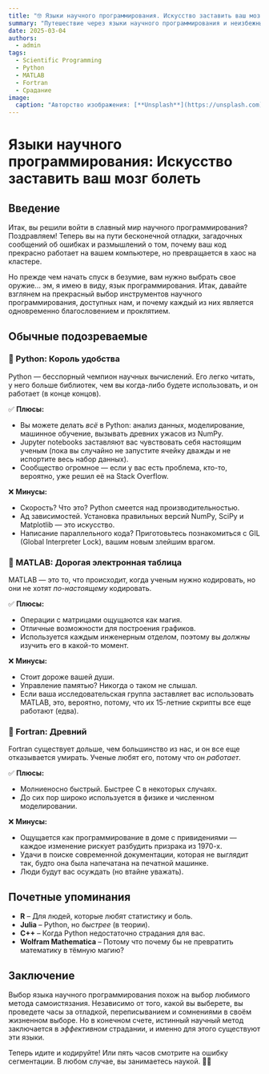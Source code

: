 ```yaml
---
title: "🤓 Языки научного программирования. Искусство заставить ваш мозг болеть"
summary: "Путешествие через языки научного программирования и неизбежный психический срыв, который с ними приходит."
date: 2025-03-04
authors:
  - admin
tags:
  - Scientific Programming
  - Python
  - MATLAB
  - Fortran
  - Срадание
image:
  caption: "Авторство изображения: [**Unsplash**](https://unsplash.com)"
---
```


# Языки научного программирования: Искусство заставить ваш мозг болеть

## Введение  

Итак, вы решили войти в славный мир научного программирования? Поздравляем! Теперь вы на пути бесконечной отладки, загадочных сообщений об ошибках и размышлений о том, почему ваш код прекрасно работает на вашем компьютере, но превращается в хаос на кластере.  

Но прежде чем начать спуск в безумие, вам нужно выбрать свое оружие... эм, я имею в виду, язык программирования. Итак, давайте взглянем на прекрасный выбор инструментов научного программирования, доступных нам, и почему каждый из них является одновременно благословением и проклятием.  

## Обычные подозреваемые  

### 🐍 Python: Король удобства  

Python — бесспорный чемпион научных вычислений. Его легко читать, у него больше библиотек, чем вы когда-либо будете использовать, и он работает (в конце концов).  

✅ **Плюсы:**  
- Вы можете делать *всё* в Python: анализ данных, моделирование, машинное обучение, вызывать древних ужасов из NumPy.  
- Jupyter notebooks заставляют вас чувствовать себя настоящим ученым (пока вы случайно не запустите ячейку дважды и не испортите весь набор данных).  
- Сообщество огромное — если у вас есть проблема, кто-то, вероятно, уже решил её на Stack Overflow.  

❌ **Минусы:**  
- Скорость? Что это? Python смеется над производительностью.  
- Ад зависимостей. Установка правильных версий NumPy, SciPy и Matplotlib — это искусство.  
- Написание параллельного кода? Приготовьтесь познакомиться с GIL (Global Interpreter Lock), вашим новым злейшим врагом.  

### 🧮 MATLAB: Дорогая электронная таблица  

MATLAB — это то, что происходит, когда ученым нужно кодировать, но они не хотят *по-настоящему* кодировать.  

✅ **Плюсы:**  
- Операции с матрицами ощущаются как магия.  
- Отличные возможности для построения графиков.  
- Используется каждым инженерным отделом, поэтому вы *должны* изучить его в какой-то момент.  

❌ **Минусы:**  
- Стоит дороже вашей души.  
- Управление памятью? Никогда о таком не слышал.  
- Если ваша исследовательская группа заставляет вас использовать MATLAB, это, вероятно, потому, что их 15-летние скрипты все еще работают (едва).  

### 👴 Fortran: Древний  

Fortran существует дольше, чем большинство из нас, и он все еще отказывается умирать. Ученые любят его, потому что он *работает*.  

✅ **Плюсы:**  
- Молниеносно быстрый. Быстрее C в некоторых случаях.  
- До сих пор широко используется в физике и численном моделировании.  

❌ **Минусы:**  
- Ощущается как программирование в доме с привидениями — каждое изменение рискует разбудить призрака из 1970-х.  
- Удачи в поиске современной документации, которая не выглядит так, будто она была напечатана на печатной машинке.  
- Люди будут вас осуждать (но втайне уважать).  

## Почетные упоминания  

- **R** – Для людей, которые любят статистику и боль.  
- **Julia** – Python, но *быстрее* (в теории).  
- **C++** – Когда Python недостаточно страдания для вас.  
- **Wolfram Mathematica** – Потому что почему бы не превратить математику в тёмную магию?  

## Заключение  

Выбор языка научного программирования похож на выбор любимого метода самоистязания. Независимо от того, какой вы выберете, вы проведете часы за отладкой, переписыванием и сомнениями в своём жизненном выборе. Но в конечном счете, истинный научный метод заключается в *эффективном* страдании, и именно для этого существуют эти языки.  

Теперь идите и кодируйте! Или пять часов смотрите на ошибку сегментации. В любом случае, вы занимаетесь наукой. 🔬🚀

